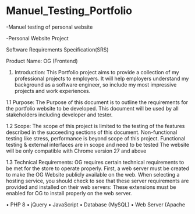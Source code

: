 # Manuel_Testing_Portfolio
-Manuel testing of personal website

-Personal Website Project
 
 
Software Requirements Specification(SRS)
 

Product Name: OG (Frontend)


1. Introduction: 
This Portfolio project aims to provide a collection of my professional projects to employers. It will help employers understand 
my background as a software engineer, so include my most impressive projects and work experiences.

1.1 Purpose:
The Purpose of this document is to outline the requirements for the portfolio website to be developed.  This document will
be used by all stakeholders including developer and tester.

1.2 Scope:
The scope of this project is limited to the testing of the features described in the succeeding sections of this document.
Non-functional testing like stress, performance is beyond scope of this project.
Functional testing & external interfaces are in scope and need to be tested
The website will be only compatible with Chrome version 27 and above

1.3 Technical Requirements:
OG requires certain technical requirements to be met for the store to operate properly. First, a web server must be created to make the OG Website publicly available
 on the web. When selecting a hosting service, you should check to see that these server requirements are provided and installed on their web servers: These extensions
 must be enabled for OG to install properly on the web server.

• PHP 8
• jQuery
• JavaScript
• Database (MySQL)
• Web Server (Apache
